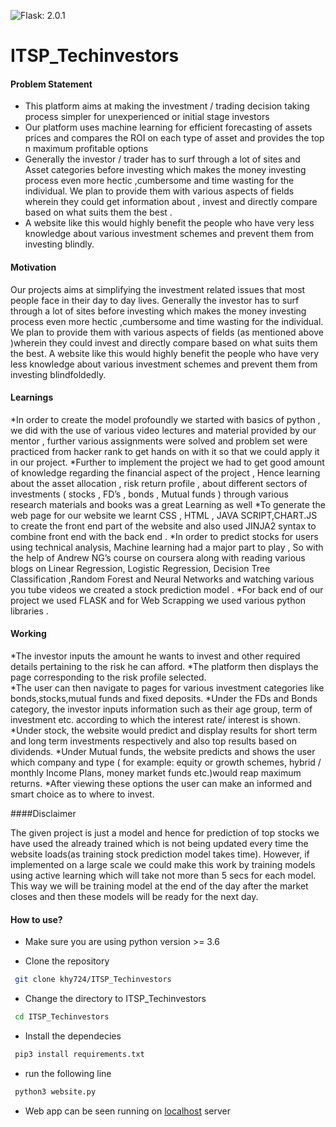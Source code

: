 ![Flask: 2.0.1](https://img.shields.io/badge/Flask-2.0.01-yellowgreen)

# ITSP_Techinvestors

#### Problem Statement

* This platform aims at making the investment / trading decision taking process simpler for unexperienced or initial stage investors
* Our platform uses machine learning for efficient forecasting of assets prices and compares the ROI on each type of asset and provides the top n maximum profitable options
* Generally the investor / trader has to surf through a lot of sites and Asset categories before investing which makes the money investing process even more hectic ,cumbersome and time wasting for the individual. We plan to provide them with various aspects of fields wherein they could get information about , invest and directly compare based on what suits them the best .
* A website like this would highly benefit the people who have very less knowledge about various investment schemes and prevent them from investing blindly.

#### Motivation

Our projects aims at simplifying the investment related issues that most people face in their day to day lives.
Generally the investor has to surf through a lot of sites before investing which makes the money investing process even more hectic ,cumbersome and time wasting for the individual. We plan to provide them with various aspects of fields (as mentioned above )wherein they could invest and directly compare based on what suits them the best.
A website like this would highly benefit the people who have very less knowledge about various investment schemes and prevent them from investing blindfoldedly.


#### Learnings

*In order to create the model profoundly we  started with basics of python , we did with the use of various video lectures and material provided by our mentor , further various assignments were solved and problem set were practiced from hacker rank to get hands on with it so that we could apply it in our project. 
*Further to implement the project we had to get good amount of knowledge regarding the financial aspect of the project , Hence learning about the asset allocation , risk return profile , about different sectors of investments ( stocks , FD’s , bonds , Mutual funds ) through various research materials and books was a great Learning as well 
*To generate the web page for our website we learnt CSS , HTML , JAVA SCRIPT,CHART.JS  to create the front end part of the website and also used JINJA2 syntax to combine front end with the back end .	
*In order to predict stocks for users using technical analysis, Machine learning had a major part to play , So with the help of Andrew NG’s course on coursera along with reading various blogs on Linear Regression, Logistic Regression, Decision Tree Classification ,Random Forest and Neural Networks and watching various you tube videos we created a stock prediction model . 
*For back end of our project we used FLASK and for Web Scrapping we used various python libraries .

#### Working

*The investor inputs the amount he wants to invest and other required details pertaining to the risk he can afford.
*The platform then displays the page corresponding to the risk profile selected.  
*The user can then navigate to pages for various investment categories like bonds,stocks,mutual funds and fixed deposits.
*Under the FDs and Bonds category, the investor inputs information such as their age group, term of investment etc. according to which the interest rate/ interest is shown.  
*Under stock, the website would predict and display results for short term and long term investments respectively and also top results based on dividends.
*Under Mutual funds, the website predicts and shows the user which company and type ( for example: equity or growth schemes, hybrid / monthly Income Plans, money market funds etc.)would reap maximum returns.
*After viewing these options the user can make an informed and smart choice as to where to invest. 

####Disclaimer

The given project is just a model and hence for prediction of top stocks we have used the already trained which is not being updated every time the website loads(as training stock prediction model takes time).
However, if implemented on a large scale we could make this work by training models using active learning which will take not more than 5 secs for each model. 
This way we will be training model at the end of the day after the market closes and then these models will be ready for the next day.

#### How to use?
* Make sure you are using python version >= 3.6 

* Clone the repository 


 ```bash
  git clone khy724/ITSP_Techinvestors
  ```
  
* Change the directory to ITSP_Techinvestors


 ```bash
  cd ITSP_Techinvestors
  ```
  
 * Install the dependecies 


 ```bash
  pip3 install requirements.txt
  ```
  
  * run the following line


 ```bash
  python3 website.py
  ```
  
  * Web app can be seen running on [localhost](http://127.0.0.1:5000/) server
